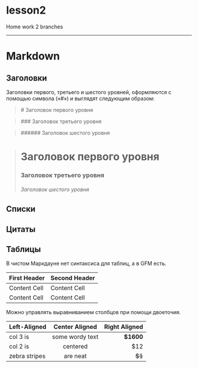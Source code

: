 # lesson2
Home work 2 branches
***
# Markdown

## Заголовки

Заголовки первого, третьего и шестого уровней, оформляются c помощью символа («#») и выглядят следующим образом:

>\#  Заголовок первого уровня

>\### Заголовок третьего уровня

>\###### Заголовок шестого уровня

>#  Заголовок первого уровня
>### Заголовок третьего уровня
>###### Заголовок шестого уровня

## Списки



## Цитаты



## Таблицы

В чистом Маркдауне нет синтаксиса для таблиц, а в GFM есть.

First Header  | Second Header
------------- | -------------
Content Cell  | Content Cell
Content Cell  | Content Cell

Можно управлять выравниванием столбцов при помощи двоеточия.

| Left-Aligned  | Center Aligned  | Right Aligned |
|:------------- |:---------------:| -------------:|
| col 3 is      | some wordy text |     **$1600** |
| col 2 is      | centered        |         $12   |
| zebra stripes | are neat        |        ~~$1~~ |
